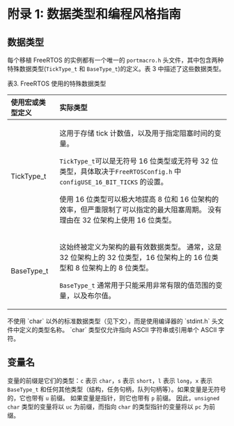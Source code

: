# 附录 1: 数据类型和编程风格指南

## 数据类型

每个移植 FreeRTOS 的实例都有一个唯一的 `portmacro.h` 头文件，其中包含两种特殊数据类型\(`TickType_t` 和 `BaseType_t`\)的定义。表 3 中描述了这些数据类型。

表3. FreeRTOS 使用的特殊数据类型

<table>
  <thead>
    <tr>
      <th style="text-align:left">&#x4F7F;&#x7528;&#x5B8F;&#x6216;&#x7C7B;&#x578B;&#x5B9A;&#x4E49;</th>
      <th
      style="text-align:left">&#x5B9E;&#x9645;&#x7C7B;&#x578B;</th>
    </tr>
  </thead>
  <tbody>
    <tr>
      <td style="text-align:left">TickType_t</td>
      <td style="text-align:left">
        <p>&#x8FD9;&#x7528;&#x4E8E;&#x5B58;&#x50A8; tick &#x8BA1;&#x6570;&#x503C;&#xFF0C;&#x4EE5;&#x53CA;&#x7528;&#x4E8E;&#x6307;&#x5B9A;&#x963B;&#x585E;&#x65F6;&#x95F4;&#x7684;&#x53D8;&#x91CF;&#x3002;</p>
        <p><code>TickType_t</code>&#x53EF;&#x4EE5;&#x662F;&#x65E0;&#x7B26;&#x53F7;
          16 &#x4F4D;&#x7C7B;&#x578B;&#x6216;&#x65E0;&#x7B26;&#x53F7; 32 &#x4F4D;&#x7C7B;&#x578B;&#xFF0C;&#x5177;&#x4F53;&#x53D6;&#x51B3;&#x4E8E;<code>FreeRTOSConfig.h</code> &#x4E2D; <code>configUSE_16_BIT_TICKS</code> &#x7684;&#x8BBE;&#x7F6E;&#x3002;</p>
        <p>&#x4F7F;&#x7528; 16 &#x4F4D;&#x7C7B;&#x578B;&#x53EF;&#x4EE5;&#x6781;&#x5927;&#x5730;&#x63D0;&#x9AD8;
          8 &#x4F4D;&#x548C; 16 &#x4F4D;&#x67B6;&#x6784;&#x7684;&#x6548;&#x7387;&#xFF0C;&#x4F46;&#x4E25;&#x91CD;&#x9650;&#x5236;&#x4E86;&#x53EF;&#x4EE5;&#x6307;&#x5B9A;&#x7684;&#x6700;&#x5927;&#x963B;&#x585E;&#x5468;&#x671F;&#x3002;
          &#x6CA1;&#x6709;&#x7406;&#x7531;&#x5728; 32 &#x4F4D;&#x67B6;&#x6784;&#x4E0A;&#x4F7F;&#x7528;
          16 &#x4F4D;&#x7C7B;&#x578B;&#x3002;</p>
      </td>
    </tr>
    <tr>
      <td style="text-align:left">BaseType_t</td>
      <td style="text-align:left">
        <p>&#x8FD9;&#x59CB;&#x7EC8;&#x88AB;&#x5B9A;&#x4E49;&#x4E3A;&#x67B6;&#x6784;&#x7684;&#x6700;&#x6709;&#x6548;&#x6570;&#x636E;&#x7C7B;&#x578B;&#x3002;
          &#x901A;&#x5E38;&#xFF0C;&#x8FD9;&#x662F; 32 &#x4F4D;&#x67B6;&#x6784;&#x4E0A;&#x7684;
          32 &#x4F4D;&#x7C7B;&#x578B;&#xFF0C;16 &#x4F4D;&#x67B6;&#x6784;&#x4E0A;&#x7684;
          16 &#x4F4D;&#x7C7B;&#x578B;&#x548C; 8 &#x4F4D;&#x67B6;&#x6784;&#x4E0A;&#x7684;
          8 &#x4F4D;&#x7C7B;&#x578B;&#x3002;</p>
        <p><code>BaseType_t</code> &#x901A;&#x5E38;&#x7528;&#x4E8E;&#x53EA;&#x80FD;&#x91C7;&#x7528;&#x975E;&#x5E38;&#x6709;&#x9650;&#x7684;&#x503C;&#x8303;&#x56F4;&#x7684;&#x53D8;&#x91CF;&#xFF0C;&#x4EE5;&#x53CA;&#x5E03;&#x5C14;&#x503C;&#x3002;</p>
      </td>
    </tr>
  </tbody>
</table>不使用 `char` 以外的标准数据类型（见下文），而是使用编译器的 `stdint.h` 头文件中定义的类型名称。 `char` 类型仅允许指向 ASCII 字符串或引用单个 ASCII 字符。

## 变量名

变量的前缀是它们的类型：`c` 表示 `char`，`s` 表示 `short`，`l` 表示 `long`，`x` 表示 `BaseType_t` 和任何其他类型（结构，任务句柄，队列句柄等）。如果变量是无符号的，它也带有 `u` 前缀。 如果变量是指针，则它也带有 `p` 前缀。 因此，`unsigned char` 类型的变量将以 `uc` 为前缀，而指向 `char` 的类型指针的变量将以 `pc` 为前缀。

